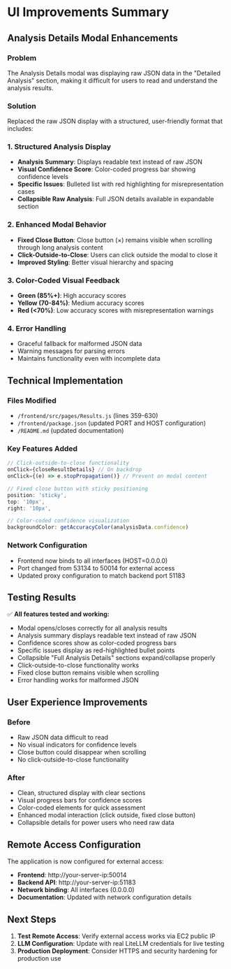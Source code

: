 # UI Improvements Summary

## Analysis Details Modal Enhancements

### Problem
The Analysis Details modal was displaying raw JSON data in the "Detailed Analysis" section, making it difficult for users to read and understand the analysis results.

### Solution
Replaced the raw JSON display with a structured, user-friendly format that includes:

### 1. **Structured Analysis Display**
- **Analysis Summary**: Displays readable text instead of raw JSON
- **Visual Confidence Score**: Color-coded progress bar showing confidence levels
- **Specific Issues**: Bulleted list with red highlighting for misrepresentation cases
- **Collapsible Raw Analysis**: Full JSON details available in expandable section

### 2. **Enhanced Modal Behavior**
- **Fixed Close Button**: Close button (×) remains visible when scrolling through long analysis content
- **Click-Outside-to-Close**: Users can click outside the modal to close it
- **Improved Styling**: Better visual hierarchy and spacing

### 3. **Color-Coded Visual Feedback**
- **Green (85%+)**: High accuracy scores
- **Yellow (70-84%)**: Medium accuracy scores  
- **Red (<70%)**: Low accuracy scores with misrepresentation warnings

### 4. **Error Handling**
- Graceful fallback for malformed JSON data
- Warning messages for parsing errors
- Maintains functionality even with incomplete data

## Technical Implementation

### Files Modified
- `/frontend/src/pages/Results.js` (lines 359-630)
- `/frontend/package.json` (updated PORT and HOST configuration)
- `/README.md` (updated documentation)

### Key Features Added
```javascript
// Click-outside-to-close functionality
onClick={closeResultDetails} // On backdrop
onClick={(e) => e.stopPropagation()} // Prevent on modal content

// Fixed close button with sticky positioning
position: 'sticky',
top: '10px',
right: '10px',

// Color-coded confidence visualization
backgroundColor: getAccuracyColor(analysisData.confidence)
```

### Network Configuration
- Frontend now binds to all interfaces (HOST=0.0.0.0)
- Port changed from 53134 to 50014 for external access
- Updated proxy configuration to match backend port 51183

## Testing Results

✅ **All features tested and working:**
- Modal opens/closes correctly for all analysis results
- Analysis summary displays readable text instead of raw JSON
- Confidence scores show as color-coded progress bars
- Specific issues display as red-highlighted bullet points
- Collapsible "Full Analysis Details" sections expand/collapse properly
- Click-outside-to-close functionality works
- Fixed close button remains visible when scrolling
- Error handling works for malformed JSON

## User Experience Improvements

### Before
- Raw JSON data difficult to read
- No visual indicators for confidence levels
- Close button could disappear when scrolling
- No click-outside-to-close functionality

### After
- Clean, structured display with clear sections
- Visual progress bars for confidence scores
- Color-coded elements for quick assessment
- Enhanced modal interaction (click outside, fixed close button)
- Collapsible details for power users who need raw data

## Remote Access Configuration

The application is now configured for external access:
- **Frontend**: http://your-server-ip:50014
- **Backend API**: http://your-server-ip:51183
- **Network binding**: All interfaces (0.0.0.0)
- **Documentation**: Updated with network configuration details

## Next Steps

1. **Test Remote Access**: Verify external access works via EC2 public IP
2. **LLM Configuration**: Update with real LiteLLM credentials for live testing
3. **Production Deployment**: Consider HTTPS and security hardening for production use
